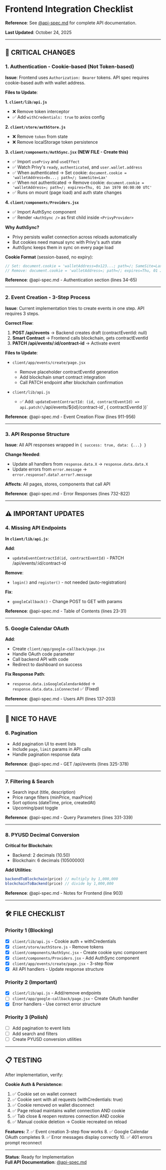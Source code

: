 # Frontend Integration Checklist

**Reference**: See [@api-spec.md](./api-spec.md) for complete API documentation.

**Last Updated**: October 24, 2025

---

## 🔴 CRITICAL CHANGES

### 1. Authentication - Cookie-based (Not Token-based)

**Issue**: Frontend uses `Authorization: Bearer` tokens. API spec requires cookie-based auth with wallet address.

**Files to Update**:

**1. `client/lib/api.js`**
- ❌ Remove token interceptor
- ✅ Add `withCredentials: true` to axios config

**2. `client/store/authStore.js`**
- ❌ Remove `token` from state
- ❌ Remove localStorage token persistence

**3. `client/components/AuthSync.jsx` (NEW FILE - Create this)**
- ✅ Import `usePrivy` and `useEffect`
- ✅ Watch Privy's `ready`, `authenticated`, and `user.wallet.address`
- ✅ When authenticated → Set cookie: `document.cookie = 'walletAddress=0x...; path=/; SameSite=Lax'`
- ✅ When not authenticated → Remove cookie: `document.cookie = 'walletAddress=; path=/; expires=Thu, 01 Jan 1970 00:00:00 UTC'`
- ✅ Runs on mount (page load) and auth state changes

**4. `client/components/Providers.jsx`**
- ✅ Import AuthSync component
- ✅ Render `<AuthSync />` as first child inside `<PrivyProvider>`

**Why AuthSync?** 
- Privy persists wallet connection across reloads automatically
- But cookies need manual sync with Privy's auth state
- AuthSync keeps them in sync on every page load

**Cookie Format** (session-based, no expiry):
```javascript
// Set: document.cookie = 'walletAddress=0x123...; path=/; SameSite=Lax'
// Remove: document.cookie = 'walletAddress=; path=/; expires=Thu, 01 Jan 1970 00:00:00 UTC'
```

**Reference**: @api-spec.md - Authentication section (lines 34-65)

---

### 2. Event Creation - 3-Step Process

**Issue**: Current implementation tries to create events in one step. API requires 3 steps.

**Correct Flow**:
1. **POST /api/events** → Backend creates draft (contractEventId: null)
2. **Smart Contract** → Frontend calls blockchain, gets contractEventId
3. **PATCH /api/events/:id/contract-id** → Activate event

**Files to Update**:
- `client/app/events/create/page.jsx`
  - Remove placeholder contractEventId generation
  - Add blockchain smart contract integration
  - Call PATCH endpoint after blockchain confirmation
  
- `client/lib/api.js`
  - ✅ Add: `updateEventContractId: (id, contractEventId) => api.patch(\`/api/events/\${id}/contract-id\`, { contractEventId })`

**Reference**: @api-spec.md - Event Creation Flow (lines 911-956)

---

### 3. API Response Structure

**Issue**: All API responses wrapped in `{ success: true, data: {...} }`

**Change Needed**:
- Update all handlers from `response.data.X` → `response.data.data.X`
- Update errors from `error.message` → `error.response?.data?.error?.message`

**Affects**: All pages, stores, components that call API

**Reference**: @api-spec.md - Error Responses (lines 732-822)

---

## ⚠️ IMPORTANT UPDATES

### 4. Missing API Endpoints

**In `client/lib/api.js`**:

**Add**:
- `updateEventContractId(id, contractEventId)` - PATCH /api/events/:id/contract-id

**Remove**:
- `login()` and `register()` - not needed (auto-registration)

**Fix**:
- `googleCallback()` - Change POST to GET with params

**Reference**: @api-spec.md - Table of Contents (lines 23-31)

---

### 5. Google Calendar OAuth

**Add**:
- Create `client/app/google-callback/page.jsx`
- Handle OAuth code parameter
- Call backend API with code
- Redirect to dashboard on success

**Fix Response Path**:
- `response.data.isGoogleCalendarAdded` → `response.data.data.isConnected` ✅ (Fixed)

**Reference**: @api-spec.md - Users API (lines 137-203)

---

## 📝 NICE TO HAVE

### 6. Pagination

- Add pagination UI to event lists
- Include `page`, `limit` params in API calls
- Handle pagination response data

**Reference**: @api-spec.md - GET /api/events (lines 325-378)

---

### 7. Filtering & Search

- Search input (title, description)
- Price range filters (minPrice, maxPrice)
- Sort options (dateTime, price, createdAt)
- Upcoming/past toggle

**Reference**: @api-spec.md - Query Parameters (lines 331-339)

---

### 8. PYUSD Decimal Conversion

**Critical for Blockchain**:
- Backend: 2 decimals (10.50)
- Blockchain: 6 decimals (10500000)

**Add Utilities**:
```javascript
backendToBlockchain(price) // multiply by 1,000,000
blockchainToBackend(price) // divide by 1,000,000
```

**Reference**: @api-spec.md - Notes for Frontend (line 903)

---

## 🛠️ FILE CHECKLIST

### Priority 1 (Blocking)
- [x] `client/lib/api.js` - Cookie auth + withCredentials
- [x] `client/store/authStore.js` - Remove tokens
- [x] `client/components/AuthSync.jsx` - Create cookie sync component
- [x] `client/components/Providers.jsx` - Add AuthSync component
- [x] `client/app/events/create/page.jsx` - 3-step flow
- [x] All API handlers - Update response structure

### Priority 2 (Important)
- [x] `client/lib/api.js` - Add/remove endpoints
- [ ] `client/app/google-callback/page.jsx` - Create OAuth handler
- [x] Error handlers - Use correct error structure

### Priority 3 (Polish)
- [ ] Add pagination to event lists
- [ ] Add search and filters
- [ ] Create PYUSD conversion utilities

---

## 📋 TESTING

After implementation, verify:

**Cookie Auth & Persistence:**
1. ✅ Cookie set on wallet connect
2. ✅ Cookie sent with all requests (withCredentials: true)
3. ✅ Cookie removed on wallet disconnect
4. ✅ Page reload maintains wallet connection AND cookie
5. ✅ Tab close & reopen restores connection AND cookie
6. ✅ Manual cookie deletion → Cookie recreated on reload

**Features:**
7. ✅ Event creation 3-step flow works
8. ✅ Google Calendar OAuth completes
9. ✅ Error messages display correctly
10. ✅ 401 errors prompt reconnect

---

**Status**: Ready for Implementation  
**Full API Documentation**: [@api-spec.md](./api-spec.md)

